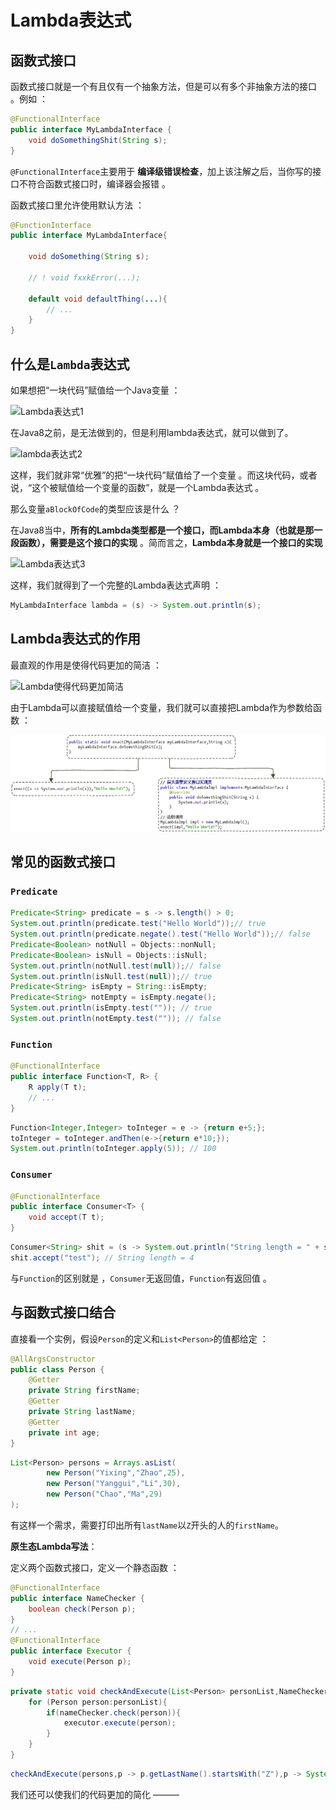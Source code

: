 # Lambda表达式

## 函数式接口

函数式接口就是一个有且仅有一个抽象方法，但是可以有多个非抽象方法的接口 。例如 ：

```java
@FunctionalInterface
public interface MyLambdaInterface {
    void doSomethingShit(String s);
}
```

`@FunctionalInterface`主要用于 **编译级错误检查**，加上该注解之后，当你写的接口不符合函数式接口时，编译器会报错 。

函数式接口里允许使用默认方法 ：

```java
@FunctionInterface
public interface MyLambdaInterface{
    
    void doSomething(String s);
    
    // ! void fxxkError(...);
    
    default void defaultThing(...){
        // ...
    }
}
```

## 什么是`Lambda`表达式

如果想把“一块代码”赋值给一个Java变量 ：

![Lambda表达式1](http://zhangzhaolin.oss-cn-beijing.aliyuncs.com/18-10-22/28591788.jpg)

在Java8之前，是无法做到的，但是利用lambda表达式，就可以做到了。

![lambda表达式2](http://zhangzhaolin.oss-cn-beijing.aliyuncs.com/18-10-22/22937999.jpg)

这样，我们就非常“优雅”的把“一块代码”赋值给了一个变量 。而这块代码，或者说，“这个被赋值给一个变量的函数”，就是一个Lambda表达式 。

那么变量`aBlockOfCode`的类型应该是什么 ？

在Java8当中，**所有的Lambda类型都是一个接口，而Lambda本身（也就是那一段函数），需要是这个接口的实现** 。简而言之，**Lambda本身就是一个接口的实现**

![Lambda表达式3](http://zhangzhaolin.oss-cn-beijing.aliyuncs.com/18-10-22/81019055.jpg)

这样，我们就得到了一个完整的Lambda表达式声明 ：

```java
MyLambdaInterface lambda = (s) -> System.out.println(s);
```

## Lambda表达式的作用

最直观的作用是使得代码更加的简洁 ：

![Lambda使得代码更加简洁](http://zhangzhaolin.oss-cn-beijing.aliyuncs.com/18-10-22/656831.jpg)

由于Lambda可以直接赋值给一个变量，我们就可以直接把Lambda作为参数给函数 ：

![Lambda表达式作为参数](https://github.com/zhangzhaolin/StudyNotes/blob/master/%E6%88%AA%E5%9B%BE/%E8%87%AA%E5%B7%B1%E7%9A%84Java%E7%AC%94%E8%AE%B0/Lambda%E8%A1%A8%E8%BE%BE%E5%BC%8F%E4%BD%9C%E4%B8%BA%E5%87%BD%E6%95%B0%E5%8F%82%E6%95%B0.png)

## 常见的函数式接口

### `Predicate`

```java
Predicate<String> predicate = s -> s.length() > 0;
System.out.println(predicate.test("Hello World"));// true
System.out.println(predicate.negate().test("Hello World"));// false
Predicate<Boolean> notNull = Objects::nonNull;
Predicate<Boolean> isNull = Objects::isNull;
System.out.println(notNull.test(null));// false
System.out.println(isNull.test(null));// true
Predicate<String> isEmpty = String::isEmpty;
Predicate<String> notEmpty = isEmpty.negate();
System.out.println(isEmpty.test("")); // true
System.out.println(notEmpty.test("")); // false
```

### `Function`

```java
@FunctionalInterface
public interface Function<T, R> {
    R apply(T t);
    // ...
}
```

```java
Function<Integer,Integer> toInteger = e -> {return e+5;};
toInteger = toInteger.andThen(e->{return e*10;});
System.out.println(toInteger.apply(5)); // 100
```

### `Consumer`

```java
@FunctionalInterface
public interface Consumer<T> {
    void accept(T t);
}

```

```java
Consumer<String> shit = (s -> System.out.println("String length = " + s.length()));
shit.accept("test"); // String length = 4
```

与`Function`的区别就是 ，`Consumer`无返回值，`Function`有返回值 。

## 与函数式接口结合

直接看一个实例，假设`Person`的定义和`List<Person>`的值都给定 ：

```java
@AllArgsConstructor
public class Person {
    @Getter
    private String firstName;
    @Getter
    private String lastName;
    @Getter
    private int age;
}
```

```java
List<Person> persons = Arrays.asList(
        new Person("Yixing","Zhao",25),
        new Person("Yanggui","Li",30),
        new Person("Chao","Ma",29)
);
```

有这样一个需求，需要打印出所有`lastName`以`Z`开头的人的`firstName`。

**原生态Lambda写法**：

定义两个函数式接口，定义一个静态函数 ：

```java
@FunctionalInterface
public interface NameChecker {
    boolean check(Person p);
}
// ...
@FunctionalInterface
public interface Executor {
    void execute(Person p);
}
```

```java
private static void checkAndExecute(List<Person> personList,NameChecker nameChecker,Executor executor){
    for (Person person:personList){
        if(nameChecker.check(person)){
            executor.execute(person);
        }
    }
}
```

```java
checkAndExecute(persons,p -> p.getLastName().startsWith("Z"),p -> System.out.println(p.getFirstName()));
```

我们还可以使我们的代码更加的简化 ———

